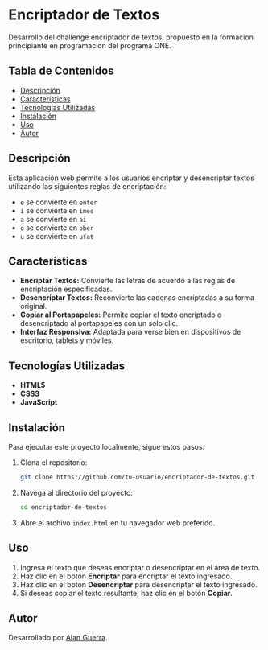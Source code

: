 # Encriptador de Textos

Desarrollo del challenge encriptador de textos, propuesto en la formacion principiante en programacion del programa ONE.

## Tabla de Contenidos

- [Descripción](#descripción)
- [Características](#características)
- [Tecnologías Utilizadas](#tecnologías-utilizadas)
- [Instalación](#instalación)
- [Uso](#uso)
- [Autor](#autor)

## Descripción

Esta aplicación web permite a los usuarios encriptar y desencriptar textos utilizando las siguientes reglas de encriptación:

- `e` se convierte en `enter`
- `i` se convierte en `imes`
- `a` se convierte en `ai`
- `o` se convierte en `ober`
- `u` se convierte en `ufat`

## Características

- **Encriptar Textos:** Convierte las letras de acuerdo a las reglas de encriptación especificadas.
- **Desencriptar Textos:** Reconvierte las cadenas encriptadas a su forma original.
- **Copiar al Portapapeles:** Permite copiar el texto encriptado o desencriptado al portapapeles con un solo clic.
- **Interfaz Responsiva:** Adaptada para verse bien en dispositivos de escritorio, tablets y móviles.

## Tecnologías Utilizadas

- **HTML5**
- **CSS3**
- **JavaScript**

## Instalación

Para ejecutar este proyecto localmente, sigue estos pasos:

1. Clona el repositorio:
    ```bash
    git clone https://github.com/tu-usuario/encriptador-de-textos.git
    ```
2. Navega al directorio del proyecto:
    ```bash
    cd encriptador-de-textos
    ```

3. Abre el archivo `index.html` en tu navegador web preferido.

## Uso

1. Ingresa el texto que deseas encriptar o desencriptar en el área de texto.
2. Haz clic en el botón **Encriptar** para encriptar el texto ingresado.
3. Haz clic en el botón **Desencriptar** para desencriptar el texto ingresado.
4. Si deseas copiar el texto resultante, haz clic en el botón **Copiar**.

## Autor

Desarrollado por [Alan Guerra](https://www.linkedin.com/in/alan-guerra-dwf/).
